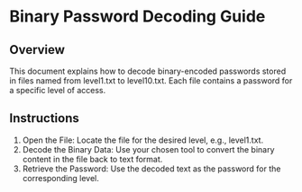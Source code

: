 # Binary Password Decoding Guide

## Overview
This document explains how to decode binary-encoded passwords stored in files named from level1.txt to level10.txt. Each file contains a password for a specific level of access.

## Instructions
1. Open the File: Locate the file for the desired level, e.g., level1.txt.
2. Decode the Binary Data: Use your chosen tool to convert the binary content in the file back to text format.
3. Retrieve the Password: Use the decoded text as the password for the corresponding level.
